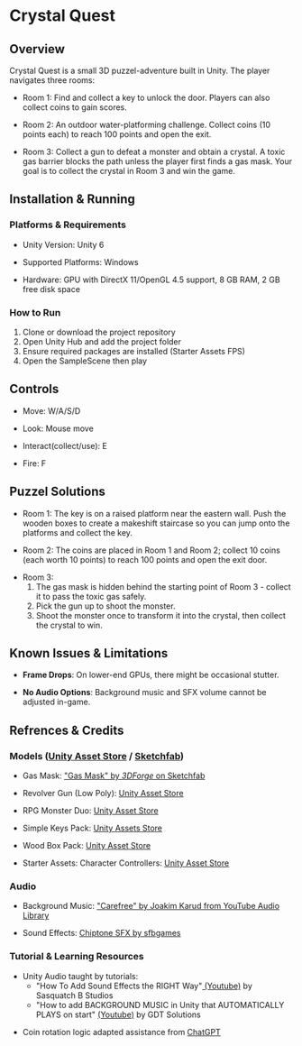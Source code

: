 # Crystal Quest

## Overview
Crystal Quest is a small 3D puzzel-adventure built in Unity. The player navigates three rooms: 
- Room 1: Find and collect a key to unlock the door. Players can also collect coins to gain scores. 
* Room 2: An outdoor water-platforming challenge. Collect coins (10 points each) to reach 100 points and open the exit. 
+ Room 3: Collect a gun to defeat a monster and obtain a crystal. A toxic gas barrier blocks the path unless the player first finds a gas mask. 
Your goal is to collect the crystal in Room 3 and win the game. 


## Installation & Running
### Platforms & Requirements
- Unity Version: Unity 6
* Supported Platforms: Windows
+ Hardware: GPU with DirectX 11/OpenGL 4.5 support, 8 GB RAM, 2 GB free disk space
### How to Run
1. Clone or download the project repository
2. Open Unity Hub and add the project folder
3. Ensure required packages are installed (Starter Assets FPS)
4. Open the SampleScene then play


## Controls
- Move: W/A/S/D
* Look: Mouse move
+ Interact(collect/use): E
- Fire: F


## Puzzel Solutions
- Room 1: The key is on a raised platform near the eastern wall. Push the wooden boxes to create a makeshift staircase so you can jump onto the platforms and collect the key. 
* Room 2: The coins are placed in Room 1 and Room 2; collect 10 coins (each worth 10 points) to reach 100 points and open the exit door. 
+ Room 3: 
    1. The gas mask is hidden behind the starting point of Room 3 - collect it to pass the toxic gas safely. 
    2.  Pick the gun up to shoot the monster. 
    3. Shoot the monster once to transform it into the crystal, then collect the crystal to win. 


## Known Issues & Limitations
- **Frame Drops**: On lower-end GPUs, there might be occasional stutter. 
* **No Audio Options**: Background music and SFX volume cannot be adjusted in-game. 


## Refrences & Credits
### Models ([Unity Asset Store](https://assetstore.unity.com/) / [Sketchfab](https://sketchfab.com/feed))
- Gas Mask: ["Gas Mask" by _3DForge_ on Sketchfab](https://skfb.ly/6Sqzw)
* Revolver Gun (Low Poly): [Unity Asset Store](https://assetstore.unity.com/packages/3d/props/guns/revolver-gun-low-poly-221659)
+ RPG Monster Duo: [Unity Asset Store](https://assetstore.unity.com/packages/3d/characters/creatures/rpg-monster-duo-pbr-polyart-157762)
- Simple Keys Pack: [Unity Assets Store](https://assetstore.unity.com/packages/3d/props/tools/simple-keys-231162)
* Wood Box Pack: [Unity Asset Store](https://assetstore.unity.com/packages/3d/props/industrial/wood-box-pack-15-objects-105811)
+ Starter Assets: Character Controllers: [Unity Asset Store](https://assetstore.unity.com/packages/essentials/starter-assets-character-controllers-urp-267961)
### Audio
- Background Music: ["Carefree" by Joakim Karud from YouTube Audio Library](https://youtu.be/Bj6B-1FILg0?si=ATk_bZYbSsDeY-yM)
* Sound Effects: [Chiptone SFX by sfbgames](https://sfbgames.itch.io/chiptone)
### Tutorial & Learning Resources
- Unity Audio taught by tutorials:
    - "How To Add Sound Effects the RIGHT Way"[ (Youtube)](https://youtu.be/DU7cgVsU2rM?si=kakQ7uPQpxyELghL) by Sasquatch B Studios
    * "How to add BACKGROUND MUSIC in Unity that AUTOMATICALLY PLAYS on start" [(Youtube)](https://youtu.be/hiA_qRiNgfg?si=HFLaVlwD4lbz0G-u) by GDT Solutions
+ Coin rotation logic adapted assistance from [ChatGPT](https://chatgpt.com/)